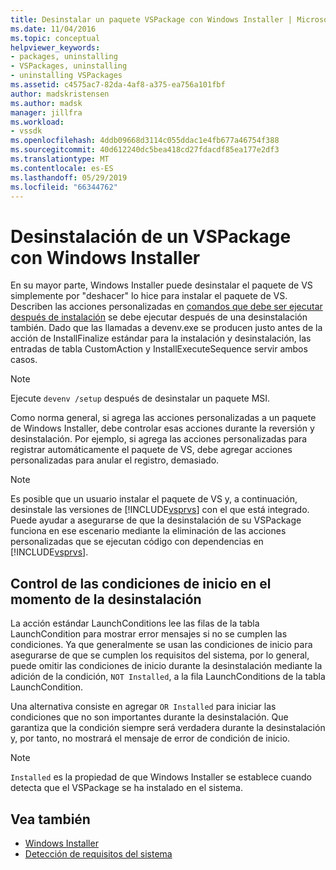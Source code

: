 ```yaml
---
title: Desinstalar un paquete VSPackage con Windows Installer | Microsoft Docs
ms.date: 11/04/2016
ms.topic: conceptual
helpviewer_keywords:
- packages, uninstalling
- VSPackages, uninstalling
- uninstalling VSPackages
ms.assetid: c4575ac7-82da-4af8-a375-ea756a101fbf
author: madskristensen
ms.author: madsk
manager: jillfra
ms.workload:
- vssdk
ms.openlocfilehash: 4ddb09668d3114c055ddac1e4fb677a46754f388
ms.sourcegitcommit: 40d612240dc5bea418cd27fdacdf85ea177e2df3
ms.translationtype: MT
ms.contentlocale: es-ES
ms.lasthandoff: 05/29/2019
ms.locfileid: "66344762"
---
```

# <a name="uninstalling-a-vspackage-with-windows-installer"></a>Desinstalación de un VSPackage con Windows Installer
En su mayor parte, Windows Installer puede desinstalar el paquete de VS simplemente por "deshacer" lo hice para instalar el paquete de VS. Describen las acciones personalizadas en [comandos que debe ser ejecutar después de instalación](../../extensibility/internals/commands-that-must-be-run-after-installation.md) se debe ejecutar después de una desinstalación también. Dado que las llamadas a devenv.exe se producen justo antes de la acción de InstallFinalize estándar para la instalación y desinstalación, las entradas de tabla CustomAction y InstallExecuteSequence servir ambos casos.

> [!NOTE]
> Ejecute `devenv /setup` después de desinstalar un paquete MSI.

 Como norma general, si agrega las acciones personalizadas a un paquete de Windows Installer, debe controlar esas acciones durante la reversión y desinstalación. Por ejemplo, si agrega las acciones personalizadas para registrar automáticamente el paquete de VS, debe agregar acciones personalizadas para anular el registro, demasiado.

> [!NOTE]
> Es posible que un usuario instalar el paquete de VS y, a continuación, desinstale las versiones de [!INCLUDE[vsprvs](../../code-quality/includes/vsprvs_md.md)] con el que está integrado. Puede ayudar a asegurarse de que la desinstalación de su VSPackage funciona en ese escenario mediante la eliminación de las acciones personalizadas que se ejecutan código con dependencias en [!INCLUDE[vsprvs](../../code-quality/includes/vsprvs_md.md)].

## <a name="handling-launch-conditions-at-uninstall-time"></a>Control de las condiciones de inicio en el momento de la desinstalación
 La acción estándar LaunchConditions lee las filas de la tabla LaunchCondition para mostrar error mensajes si no se cumplen las condiciones. Ya que generalmente se usan las condiciones de inicio para asegurarse de que se cumplen los requisitos del sistema, por lo general, puede omitir las condiciones de inicio durante la desinstalación mediante la adición de la condición, `NOT Installed`, a la fila LaunchConditions de la tabla LaunchCondition.

 Una alternativa consiste en agregar `OR Installed` para iniciar las condiciones que no son importantes durante la desinstalación. Que garantiza que la condición siempre será verdadera durante la desinstalación y, por tanto, no mostrará el mensaje de error de condición de inicio.

> [!NOTE]
> `Installed` es la propiedad de que Windows Installer se establece cuando detecta que el VSPackage se ha instalado en el sistema.

## <a name="see-also"></a>Vea también
- [Windows Installer](https://msdn.microsoft.com/library/187d8965-c79d-4ecb-8689-10930fa8b3b5)
- [Detección de requisitos del sistema](../../extensibility/internals/detecting-system-requirements.md)
